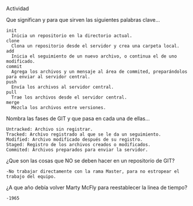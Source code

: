 Actividad

  Que significan y para que sirven las siguientes palabras clave...

    init
      Inicia un repositorio en la directorio actual.
    clone
      Clona un repositorio desde el servidor y crea una carpeta local.
    add
      Inicia el seguimiento de un nuevo archivo, o continua el de uno modificado.
    commit
      Agrega los archivos y un mensaje al área de commited, preparándolos para enviar al servidor central.
    push
      Envía los archivos al servidor central.
    pull
      Trae los archivos desde el servidor central.
    merge
      Mezcla los archivos entre versiones.

  Nombra las fases de GIT y que pasa en cada una de ellas...

    Untracked: Archivo sin registrar.
    Tracked: Archivo registrado al que se le da un seguimiento.
    Modified: Archivo modificado después de su registro.
    Staged: Registro de los archivos creados o modificados.
    Commited: Archivos preparados para enviar la servidor.

  ¿Que son las cosas que NO se deben hacer en un repositorio de GIT?

    -No trabajar directamente con la rama Master, para no estropear el trabajo del equipo.

  ¿A que año debía volver Marty McFly para reestablecer la linea de tiempo?

    -1965
